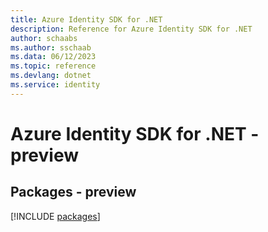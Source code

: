 ```yaml
---
title: Azure Identity SDK for .NET
description: Reference for Azure Identity SDK for .NET
author: schaabs
ms.author: sschaab
ms.data: 06/12/2023
ms.topic: reference
ms.devlang: dotnet
ms.service: identity
---
```

# Azure Identity SDK for .NET - preview
## Packages - preview
[!INCLUDE [packages](identity-index.md)]